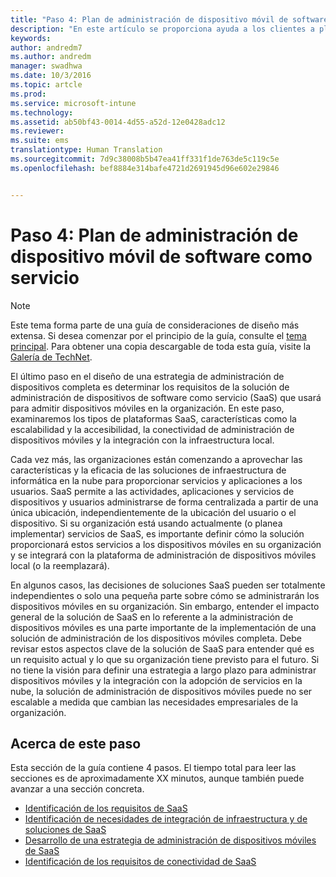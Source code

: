 ```yaml
---
title: "Paso 4: Plan de administración de dispositivo móvil de software como servicio"
description: "En este artículo se proporciona ayuda a los clientes a planear y diseñar una implementación de administración de dispositivos móviles de software como servicio con una solución de Microsoft Enterprise Mobility + Security."
keywords: 
author: andredm7
ms.author: andredm
manager: swadhwa
ms.date: 10/3/2016
ms.topic: artcle
ms.prod: 
ms.service: microsoft-intune
ms.technology: 
ms.assetid: ab50bf43-0014-4d55-a52d-12e0428adc12
ms.reviewer: 
ms.suite: ems
translationtype: Human Translation
ms.sourcegitcommit: 7d9c38008b5b47ea41ff331f1de763de5c119c5e
ms.openlocfilehash: bef8884e314bafe4721d2691945d96e602e29846


---
```


# <a name="step-4---plan-for-software-as-a-service-mobile-device-management"></a>Paso 4: Plan de administración de dispositivo móvil de software como servicio

>[!NOTE]
>Este tema forma parte de una guía de consideraciones de diseño más extensa. Si desea comenzar por el principio de la guía, consulte el [tema principal](mdm-design-considerations-guide.md). Para obtener una copia descargable de toda esta guía, visite la [Galería de TechNet](https://gallery.technet.microsoft.com/Mobile-Device-Management-7d401582).

El último paso en el diseño de una estrategia de administración de dispositivos completa es determinar los requisitos de la solución de administración de dispositivos de software como servicio (SaaS) que usará para admitir dispositivos móviles en la organización. En este paso, examinaremos los tipos de plataformas SaaS, características como la escalabilidad y la accesibilidad, la conectividad de administración de dispositivos móviles y la integración con la infraestructura local.

Cada vez más, las organizaciones están comenzando a aprovechar las características y la eficacia de las soluciones de infraestructura de informática en la nube para proporcionar servicios y aplicaciones a los usuarios. SaaS permite a las actividades, aplicaciones y servicios de dispositivos y usuarios administrarse de forma centralizada a partir de una única ubicación, independientemente de la ubicación del usuario o el dispositivo. Si su organización está usando actualmente (o planea implementar) servicios de SaaS, es importante definir cómo la solución proporcionará estos servicios a los dispositivos móviles en su organización y se integrará con la plataforma de administración de dispositivos móviles local (o la reemplazará).

En algunos casos, las decisiones de soluciones SaaS pueden ser totalmente independientes o solo una pequeña parte sobre cómo se administrarán los dispositivos móviles en su organización. Sin embargo, entender el impacto general de la solución de SaaS en lo referente a la administración de dispositivos móviles es una parte importante de la implementación de una solución de administración de los dispositivos móviles completa. </para><para>Debe revisar estos aspectos clave de la solución de SaaS para entender qué es un requisito actual y lo que su organización tiene previsto para el futuro. Si no tiene la visión para definir una estrategia a largo plazo para administrar dispositivos móviles y la integración con la adopción de servicios en la nube, la solución de administración de dispositivos móviles puede no ser escalable a medida que cambian las necesidades empresariales de la organización.

## <a name="about-this-step"></a>Acerca de este paso

Esta sección de la guía contiene 4 pasos. El tiempo total para leer las secciones es de aproximadamente XX minutos, aunque también puede avanzar a una sección concreta.

- [Identificación de los requisitos de SaaS](mdm-identify-saas-requirements.md)
- [Identificación de necesidades de integración de infraestructura y de soluciones de SaaS](mdm-identify-saas-solution-infrastructure-integration-needs.md)
- [Desarrollo de una estrategia de administración de dispositivos móviles de SaaS](mdm-develop-saas-mdm-strategy.md)
- [Identificación de los requisitos de conectividad de SaaS](mdm-identify-saas-connectivity-requirements.md)



<!--HONumber=Nov16_HO4-->


